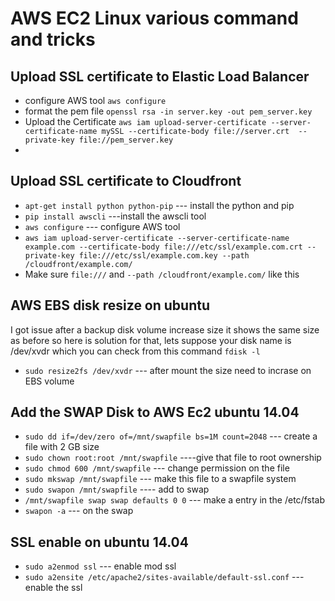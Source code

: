 # AWS EC2 Linux  various command and tricks 
## Upload SSL certificate to Elastic Load Balancer

* configure AWS tool `aws configure`
* format the pem file `openssl rsa -in server.key -out pem_server.key`
* Upload the Certificate `aws iam upload-server-certificate --server-certificate-name mySSL --certificate-body file://server.crt  --private-key file://pem_server.key`
* 
## Upload SSL certificate to Cloudfront

* `apt-get install python python-pip` --- install the python and pip
* `pip install awscli` ---install the awscli tool
* `aws configure` --- configure AWS tool
* `aws iam upload-server-certificate --server-certificate-name example.com --certificate-body file:///etc/ssl/example.com.crt --private-key file:///etc/ssl/example.com.key --path /cloudfront/example.com/`
* Make sure `file:///` and `--path /cloudfront/example.com/` like this

## AWS EBS disk resize on ubuntu 

I got issue after a backup disk volume increase size it shows the same size as before so here is solution for that, lets suppose your disk name is /dev/xvdr which you can check from this command `fdisk -l`

* `sudo resize2fs /dev/xvdr` --- after mount the size need to incrase on EBS volume

## Add the SWAP Disk to AWS Ec2 ubuntu 14.04

* `sudo dd if=/dev/zero of=/mnt/swapfile bs=1M count=2048` --- create a file with 2 GB size
* `sudo chown root:root /mnt/swapfile` ----give that file to root ownership
* `sudo chmod 600 /mnt/swapfile` --- change permission on the file
* `sudo mkswap /mnt/swapfile` --- make this file to a swapfile system
* `sudo swapon /mnt/swapfile` ---- add to swap
* `/mnt/swapfile swap swap defaults 0 0` --- make a entry in the /etc/fstab
* `swapon -a` --- on the swap

## SSL enable on ubuntu 14.04

* `sudo a2enmod ssl` --- enable mod ssl
* `sudo a2ensite /etc/apache2/sites-available/default-ssl.conf` --- enable the ssl 
